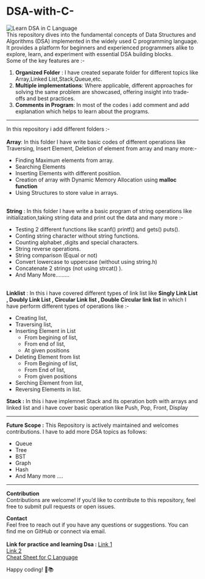 # DSA-with-C-
![Learn DSA in C Language](https://github.com/geetanshudev/DSA-with-C-/assets/119582068/2a5fec7a-13aa-4103-87e2-d8ee5cfbe098)
<br>
This repository dives into the fundamental concepts of Data Structures and Algorithms (DSA) implemented in the widely used C programming language.
It provides a platform for beginners and experienced programmers alike to explore, learn, and experiment with essential DSA building blocks.
<br>
Some of the key features are :-
<ol>
  <li>
    <strong>Organized Folder</strong> : I have created separate folder for different topics like Array,Linked List,Stack,Queue,etc.
  </li>
  <li>
    <strong>Multiple implementations</strong>: Where applicable, different approaches for solving the same problem are showcased, offering insight into trade-offs and best practices.
  </li>
  <li>
    <strong>Comments in Program</strong>: In most of the codes i add comment and add explanation which helps to learn about the programs.
  </li>
</ol>
<hr>
In this repository i add different folders :-
<br>
<br>
<strong>Array</strong>: In this folder I have write basic codes of different operations like Traversing, Insert Element, Deletion of element from array and many more:-
<br>
<ul>
  <li>Finding Maximum elements from array.</li>
  <li>Searching Elements</li>
  <li>Inserting Elements with different positiion.</li>
  <li>Creation of array with Dynamic Memory Allocation using <strong>malloc function</strong></li>
  <li>Using Structures to store value in arrays.</li>
</ul>
<br>
<strong>String</strong> : In this folder I have write a basic program of string operations like initialization,taking string data and print out the data and many more :-
<br/>
<ul>
  <li>Testing 2 different functions like scanf() printf() and gets() puts(). </li>
  <li>Conting string character without string functions.</li>
  <li>Counting alphabet ,digits and special characters.</li>
  <li>String reverse operations.</li>
  <li>String comparison (Equal or not)</li>
  <li>Convert lowercase to uppercase (without using string.h)</li>
  <li>Concatenate 2 strings (not using strcat() ).</li>
  <li>And Many More.........</li>
</ul>
<br/>
<strong>Linklist</strong> : In this i have covered different types of link list like <strong>Singly Link List , Doubly Link List , Circular Link list , Double Circular link list</strong> in which I have perform different types of operations like :- </br>
<ul>
  <li>Creating list,</li>
  <li>Traversing list,</li>
  <li>Inserting Element in List
  <ul>
    <li>From begining of list,</li>
    <li>From end of list,</li>
    <li>At given positions</li>
  </ul>
  </li>
  <li>Deleting Element from list
  <ul>
    <li>From Begining of list,</li>
    <li>From End of list,</li>
    <li>From given positions</li>
  </ul>
  </li>
  <li>Serching Element from list,</li>
  <li>Reversing Elements in list.</li>
</ul>
<strong>Stack :</strong> In this i have implemnet Stack and its operation both with arrays and linked list and i have cover basic operation like Push, Pop, Front, Display <br>

<hr>
<strong>Future Scope :</strong> This Repository is actively maintained and welcomes contributions. I have to add more DSA topics as follows:
<ul>
  
  
  
  <li>Queue</li>
  <li>Tree</li>
  <li>BST</li>
  <li>Graph</li>
  <li>Hash</li>
  <li>And Many more ....</li>
</ul>
<hr>
<strong>Contribution</strong> <br>
Contributions are welcome! If you’d like to contribute to this repository, feel free to submit pull requests or open issues.

<strong>Contact</strong> <br>
Feel free to reach out if you have any questions or suggestions. You can find me on GitHub or connect via email.
<br/>
<br/>
<strong>Link for practice and learning Dsa : </strong>
<a href="https://takeuforward.org/strivers-a2z-dsa-course/strivers-a2z-dsa-course-sheet-2/"> Link 1 </a> </br>
<a href="https://www.prepbytes.com/blog/"> Link 2 </a> <br>
<a href="https://quickref.me/c"> Cheat Sheet for C Language </a>

Happy coding! 🚀📚
